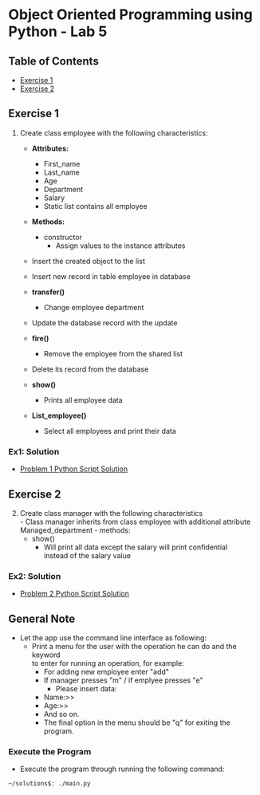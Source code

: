 # Object Oriented Programming using Python - Lab 5

## Table of Contents
  - [Exercise 1](#exercise-1)
  - [Exercise 2](#exercise-2)


## Exercise 1
  1. Create class employee with the following characteristics:  
     -  **Attributes:**  
        -  First_name
        -  Last_name  
        -  Age  
        -  Department  
        -  Salary  
        -  Static list contains all employee

     -  **Methods:**  
        -  constructor  
           -  Assign values to the instance attributes  
	   -  Insert the created object to the list  
	   -  Insert new record in table employee in database  
        -  **transfer()**  
           -  Change employee department  
	   -  Update the database record with the update
        -  **fire()**  
           -  Remove the employee from the shared list  
	   -  Delete its record from the database  
        -  **show()**
           -  Prints all employee data  
        -  **List_employee()**  
           -  Select all employees and print their data  

### Ex1: Solution
  - [Problem 1 Python Script Solution](./solutions/employee.py)

## Exercise 2
  2. Create class manager with the following characteristics  
    - Class manager inherits from class employee with additional attribute   
    Managed_department
    - methods:  
      - show()
        - Will print all data except the salary will print confidential  
	instead of the salary value

### Ex2: Solution
  - [Problem 2 Python Script Solution](./solutions/manager.py)

## General Note
  - Let the app use the command line interface as following:  
    - Print a menu for the user with the operation he can do and the keyword  
    to enter for running an operation, for example:
      - For adding new employee enter "add"  
      - If manager presses "m" / if emplyee presses "e"  
        - Please insert data:  
	  - Name:>>  
	  - Age:>>   
	  - And so on.  
      - The final option in the menu should be "q" for exiting the program.

### Execute the Program
  - Execute the program through running the following command:
  ```bash
  ~/solutions$: ./main.py
  ```
